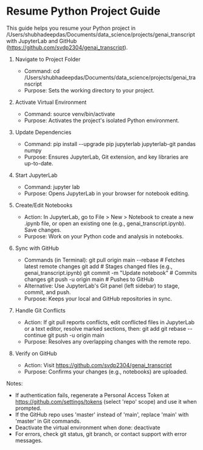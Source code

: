 Resume Python Project Guide
=========================
This guide helps you resume your Python project in /Users/shubhadeepdas/Documents/data_science/projects/genai_transcript with JupyterLab and GitHub (https://github.com/svdp2304/genai_transcript).

1. Navigate to Project Folder
   - Command: cd /Users/shubhadeepdas/Documents/data_science/projects/genai_transcript
   - Purpose: Sets the working directory to your project.

2. Activate Virtual Environment
   - Command: source venv/bin/activate
   - Purpose: Activates the project's isolated Python environment.

3. Update Dependencies
   - Command: pip install --upgrade pip jupyterlab jupyterlab-git pandas numpy
   - Purpose: Ensures JupyterLab, Git extension, and key libraries are up-to-date.

4. Start JupyterLab
   - Command: jupyter lab
   - Purpose: Opens JupyterLab in your browser for notebook editing.

5. Create/Edit Notebooks
   - Action: In JupyterLab, go to File > New > Notebook to create a new .ipynb file, or open an existing one (e.g., genai_transcript.ipynb). Save changes.
   - Purpose: Work on your Python code and analysis in notebooks.

6. Sync with GitHub
   - Commands (in Terminal):
     git pull origin main --rebase  # Fetches latest remote changes
     git add <file>                 # Stages changed files (e.g., genai_transcript.ipynb)
     git commit -m "Update notebook" # Commits changes
     git push -u origin main        # Pushes to GitHub
   - Alternative: Use JupyterLab's Git panel (left sidebar) to stage, commit, and push.
   - Purpose: Keeps your local and GitHub repositories in sync.

7. Handle Git Conflicts
   - Action: If git pull reports conflicts, edit conflicted files in JupyterLab or a text editor, resolve marked sections, then:
     git add <file>
     git rebase --continue
     git push -u origin main
   - Purpose: Resolves any overlapping changes with the remote repo.

8. Verify on GitHub
   - Action: Visit https://github.com/svdp2304/genai_transcript
   - Purpose: Confirms your changes (e.g., notebooks) are uploaded.

Notes:
- If authentication fails, regenerate a Personal Access Token at https://github.com/settings/tokens (select 'repo' scope) and use it when prompted.
- If the GitHub repo uses 'master' instead of 'main', replace 'main' with 'master' in Git commands.
- Deactivate the virtual environment when done: deactivate
- For errors, check git status, git branch, or contact support with error messages.